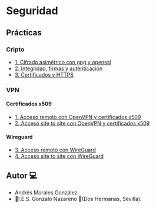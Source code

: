 # Seguridad
## Prácticas

### Cripto

- [1. Cifrado asimétrico con gpg y openssl](./Practicas/Cifadro-Asimétrico.md)
- [2. Integridad, firmas y autenticación](./Practicas/Integridadi-firmas-y-autencificación.md)
- [3. Certificados y HTTPS](./Practicas/certificados-y-HTTPS.md)

### VPN

#### Certificados x509

- [1. Acceso remoto con OpenVPN y certificados x509](./Practicas/VPN/a.md)
- [2. Acceso site to site con OpenVPN y certificados x509](./Practicas/VPN/b.md)

#### Wireguard

- [3. Acceso remoto con WireGuard](./Practicas/VPN/c.md)
- [4. Acceso site to site con WireGuard](./Practicas/VPN/d.md)

## Autor :computer:
* Andrés Morales González
* :school:I.E.S. Gonzalo Nazareno :round_pushpin:(Dos Hermanas, Sevilla).
